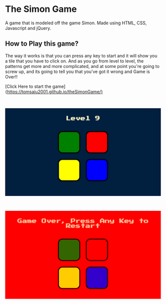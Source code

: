 # The Simon Game

A game that is modeled off the game Simon. Made using HTML, CSS, Javascript and jQuery.

## How to Play this game?

The way it works is that you can press any key to start and it will show you a tile that you have to click on. And as you go from level to level, the patterns get more and more complicated, and at some point you're going to screw up, and its going to tell you that you've got it wrong and Game is Over!!

[Click Here to start the game]{https://tomsaju2001.github.io/theSimonGame/}

<br>


![Screenshot 1](readmeImages/Screenshot1.png)

<br>

![Screenshot 2](readmeImages/Screenshot2.png)
